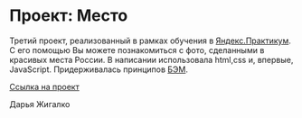 # Проект: Место

Третий проект, реализованный в рамках обучения в [Яндекс.Практикум](https://practicum.yandex.ru/profile/web/). С его помощью Вы можете познакомиться с фото, сделанными в красивых места России.
  В написании использовала html,css и, впервые, JavaScript.
  Придерживалась принципов [БЭМ](https://ru.bem.info/).
    
[Ссылка на проект](https://dzhigalko.github.io/mesto/)
    
Дарья Жигалко